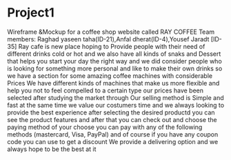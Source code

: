 # Project1
Wireframe &amp;Mockup for a coffee shop website called RAY COFFEE  Team members: Raghad yaseen taha(ID-21),Anfal dherat(ID-4),Yousef Jaradt [ID-35]
Ray cafe is new place hoping to Provide people with their need of different drinks cold or hot and we also have all kinds of snaks and Dessert that helps you start your day the right way and we did consider people who is looking for something more personal and like to make their own drinks so we have a section for some amazing coffee machines with considerable Prices
We have different kinds of machines that make us more flexible and help you not to feel compelled to a certain type our prices have been selected after studying the market through
Our selling method is Simple and fast at the same time we value our costumers time and we always looking to provide the best experience after selecting the desired productd you can see the product features and after that you can check out and choose the paying method of your choose you can pay with any of the following methods (mastercard, Visa, PayPal) and of course if you have any coupon code you can use to get a discount
We provide a delivering option and we always hope to be the best at it
